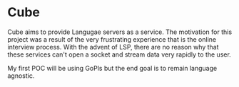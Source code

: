 # Cube #

Cube aims to provide Langugae servers as a service. The motivation for this project was a result of the very frustrating experience that is the online interview process. With the advent of LSP, there are no reason why that these services can't open a socket and stream data very rapidly to the user.


My first POC will be using GoPls but the end goal is to remain language agnostic.
